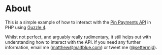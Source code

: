 About
===========

This is a simple example of how to interact with the [Pin Payments API](https://pin.net.au/docs/guides/request-payments) in PHP using [Guzzle 4](https://github.com/guzzle/guzzle). 

Whilst not perfect, and arguably really rudimentary, it still helps out with understanding how to interact with the API. If you need any further information, email me ([matthew@maltblue.com](matthew@maltblue.com)) or tweet me ([@settermjd](https://twitter.com/settermjd)).
